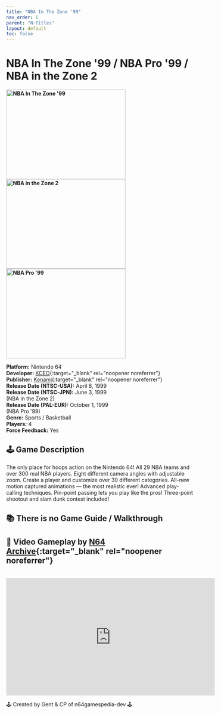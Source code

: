 ```yaml
---
title: "NBA In The Zone '99"
nav_order: 6
parent: "N-Titles"
layout: default
toc: false
---
```


# NBA In The Zone '99 / NBA Pro '99 / NBA in the Zone 2

<b>
<img src="https://images.launchbox-app.com/ba510a08-baa4-400b-9e6c-914200972f93.jpg" alt="NBA In The Zone '99" width="320" height="240" />
<img src="https://images.launchbox-app.com/a9bbd9f4-8a52-4c1c-9258-0097f10c778d.png" alt="NBA in the Zone 2" width="320" height="240" />
<img src="https://images.launchbox-app.com/e925d345-cb57-43b2-8c33-a7b172497547.jpg" alt="NBA Pro '99" width="320" height="240" />
</b>

**Platform:** Nintendo 64  
**Developer:** [KCEO](https://en.wikipedia.org/wiki/Konami#Former_subsidiaries){:target="_blank" rel="noopener noreferrer"}  
**Publisher:** [Konami](https://en.wikipedia.org/wiki/Konami){:target="_blank" rel="noopener noreferrer"}  
**Release Date (NTSC-USA):** April 8, 1999  
**Release Date (NTSC-JPN):** June 3, 1999  
(NBA in the Zone 2)  
**Release Date (PAL-EUR):** October 1, 1999  
(NBA Pro '99)  
**Genre:** Sports / Basketball  
**Players:** 4  
**Force Feedback:** Yes  

## 🕹️ Game Description  
The only place for hoops action on the Nintendo 64! All 29 NBA teams and over 300 real NBA players. Eight different camera angles with adjustable zoom. Create a player and customize over 30 different categories. All-new motion captured animations — the most realistic ever! Advanced play-calling techniques. Pin-point passing lets you play like the pros! Three-point shootout and slam dunk contest included!

## 📚 There is no Game Guide / Walkthrough

## 🎥 Video Gameplay by [N64 Archive](https://www.youtube.com/c/N64Archive){:target="_blank" rel="noopener noreferrer"}  
<br />  
<iframe width="560" height="315" src="https://www.youtube.com/embed/JFzZT7N7xEA" title="NBA In The Zone '99 / NBA Pro '99 / NBA in the Zone 2 Gameplay" frameborder="0" allowfullscreen></iframe>

🕹️ Created by Gent & CP of n64gamespedia-dev 🕹️  
<!-- Vault Format: n64gamespedia-dev -->  
<!-- Protocol Source: _vault-specs/format-protocol.md -->
